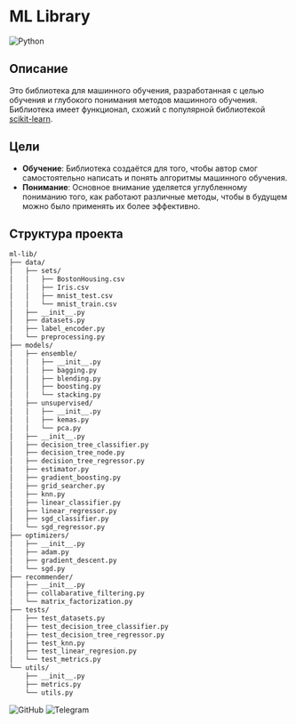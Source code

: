 # ML Library

![Python](https://img.shields.io/badge/python-3.6%2B-blue)

## Описание

Это библиотека для машинного обучения, разработанная с целью обучения и глубокого понимания методов машинного обучения. Библиотека имеет функционал, схожий с популярной библиотекой [scikit-learn](https://scikit-learn.org/).

## Цели

- **Обучение**: Библиотека создаётся для того, чтобы автор смог самостоятельно написать и понять алгоритмы машинного обучения.
- **Понимание**: Основное внимание уделяется углубленному пониманию того, как работают различные методы, чтобы в будущем можно было применять их более эффективно.

## Структура проекта
```bash
ml-lib/
├── data/
│   ├── sets/
│   │   ├── BostonHousing.csv
│   │   ├── Iris.csv
│   │   ├── mnist_test.csv
│   │   └── mnist_train.csv
│   ├── __init__.py
│   ├── datasets.py
│   ├── label_encoder.py
│   └── preprocessing.py
├── models/
│   ├── ensemble/
│   │   ├── __init__.py
│   │   ├── bagging.py
│   │   ├── blending.py
│   │   ├── boosting.py
│   │   └── stacking.py
│   ├── unsupervised/
│   │   ├── __init__.py
│   │   ├── kemas.py
│   │   └── pca.py
│   ├── __init__.py
│   ├── decision_tree_classifier.py
│   ├── decision_tree_node.py
│   ├── decision_tree_regressor.py
│   ├── estimator.py
│   ├── gradient_boosting.py
│   ├── grid_searcher.py
│   ├── knn.py
│   ├── linear_classifier.py
│   ├── linear_regressor.py
│   ├── sgd_classifier.py
│   └── sgd_regressor.py
├── optimizers/
│   ├── __init__.py
│   ├── adam.py
│   ├── gradient_descent.py
│   └── sgd.py
├── recommender/
│   ├── __init__.py
│   ├── collabarative_filtering.py
│   └── matrix_factorization.py
├── tests/
│   ├── test_datasets.py
│   ├── test_decision_tree_classifier.py
│   ├── test_decision_tree_regressor.py
│   ├── test_knn.py
│   ├── test_linear_regresion.py
│   └── test_metrics.py
└── utils/
    ├── __init__.py
    ├── metrics.py
    └── utils.py
```
![GitHub](https://img.shields.io/badge/github-matteoxpo-orange)
![Telegram](https://img.shields.io/badge/telegram-xpomin-blue)